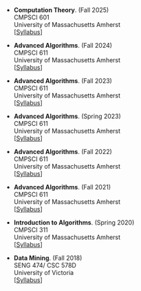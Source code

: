 
- **Computation Theory**. (Fall 2025)
<br>CMPSCI 601 
<br>University of Massachusetts Amherst
<br>[[Syllabus](/posts/2025/05/Syllabus-Complexity/)]


- **Advanced Algorithms**. (Fall 2024)
<br>CMPSCI 611 
<br>University of Massachusetts Amherst
<br>[[Syllabus](/posts/2024/03/Syllabus-Algs/)]


- **Advanced Algorithms**. (Fall 2023)
<br>CMPSCI 611 
<br>University of Massachusetts Amherst
<br>[[Syllabus](/posts/2023/04/Syllabus-Algs/)]


- **Advanced Algorithms**. (Spring 2023)
<br>CMPSCI 611 
<br>University of Massachusetts Amherst
<br>[[Syllabus](/posts/2022/10/Syllabus-Algs/)]


- **Advanced Algorithms**. (Fall 2022)
<br>CMPSCI 611 
<br>University of Massachusetts Amherst
<br>[[Syllabus](/posts/2022/03/Syllabus-Algs/)]


- **Advanced Algorithms**. (Fall 2021)
<br>CMPSCI 611 
<br>University of Massachusetts Amherst
<br>[[Syllabus](/posts/2021/03/Syllabus-Algs/)]


- **Introduction to Algorithms**. (Spring 2020)
<br>CMPSCI 311
<br>University of Massachusetts Amherst
<br>[[Syllabus](https://people.cs.umass.edu/~marius/class/cs311/)]


- **Data Mining**. (Fall 2018)
<br>SENG 474/ CSC 578D
<br> University of Victoria
<br>[[Syllabus](/posts/2020/07/Syllabus-DM/)]

